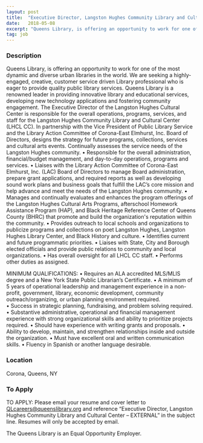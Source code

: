 ```yaml
---
layout: post
title:  "Executive Director, Langston Hughes Community Library and Cultural Center - Queens Library"
date:   2018-05-08
excerpt: "Queens Library, is offering an opportunity to work for one of the most dynamic and diverse urban libraries in the world. We are seeking a highly-engaged, creative, customer service driven Library professional who is eager to provide quality public library services. Queens Library is a renowned leader in providing innovative..."
tag: job
---
```


### Description   

Queens Library, is offering an opportunity to work for one of the most dynamic and diverse urban libraries in the world. We are seeking a highly-engaged, creative, customer service driven Library professional who is eager to provide quality public library services. Queens Library is a renowned leader in providing innovative library and educational services, developing new technology applications and fostering community engagement.
The Executive Director of the Langston Hughes Cultural Center is responsible for the overall operations, programs, services, and staff for the Langston Hughes Community Library and Cultural Center (LHCL CC). In partnership with the Vice President of Public Library Service and the Library Action Committee of Corona-East Elmhurst, Inc. Board of Directors, designs the strategy for future programs, collections, services and cultural arts events. Continually assesses the service needs of the Langston Hughes community. 
•	Responsible for the overall administration, financial/budget management, and day-to-day operations, programs and services. 
•	Liaises with the Library Action Committee of Corona-East Elmhurst, Inc. (LAC) Board of Directors to manage Board administration, prepare grant applications, and required reports as well as developing sound work plans and business goals that fulfill the LAC’s core mission and help advance and meet the needs of the Langston Hughes community. 
•	Manages and continually evaluates and enhances the program offerings of the Langston Hughes Cultural Arts Programs, afterschool Homework Assistance Program (HAP), and Black Heritage Reference Center of Queens County (BHRC) that promote and build the organization's reputation within the community. 
•	Provides outreach to local schools and organizations to publicize programs and collections on poet Langston Hughes, Langston Hughes Library Center, and Black History and culture. 
•	Identifies current and future programmatic priorities. 
•	Liaises with State, City and Borough elected officials and provide public relations to community and local organizations. 
•	Has overall oversight for all LHCL CC staff. 
•	Performs other duties as assigned.

MINIMUM QUALIFICATIONS: 
•	Requires an ALA accredited MLS/MLIS degree and a New York State Public Librarian’s Certificate.
•	A minimum of 5 years of operational leadership and management experience in a non-profit, government, library, economic development, community outreach/organizing, or urban planning environment required.  
•	Success in strategic planning, fundraising, and problem solving required. 
•	Substantive administrative, operational and financial management experience with strong organizational skills and ability to prioritize projects required. 
•	Should have experience with writing grants and proposals. 
•	Ability to develop, maintain, and strengthen relationships inside and outside the organization. 
•	Must have excellent oral and written communication skills. 
•	Fluency in Spanish or another language desirable.










### Location   

Corona, Queens, NY 




### To Apply   

TO APPLY:  Please email your resume and cover letter to QLcareers@queenslibrary.org and reference “Executive Director, Langston Hughes Community Library and Cultural Center – EXTERNAL” in the subject line. Resumes will only be accepted by email.  


The Queens Library is an Equal Opportunity Employer.






